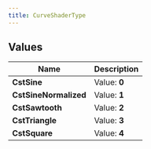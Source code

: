 ```yaml
---
title: CurveShaderType
---
```


## Values
| Name | Description |
| ---- | ----------- |
| **CstSine** | Value: **0** |
| **CstSineNormalized** | Value: **1** |
| **CstSawtooth** | Value: **2** |
| **CstTriangle** | Value: **3** |
| **CstSquare** | Value: **4** |

